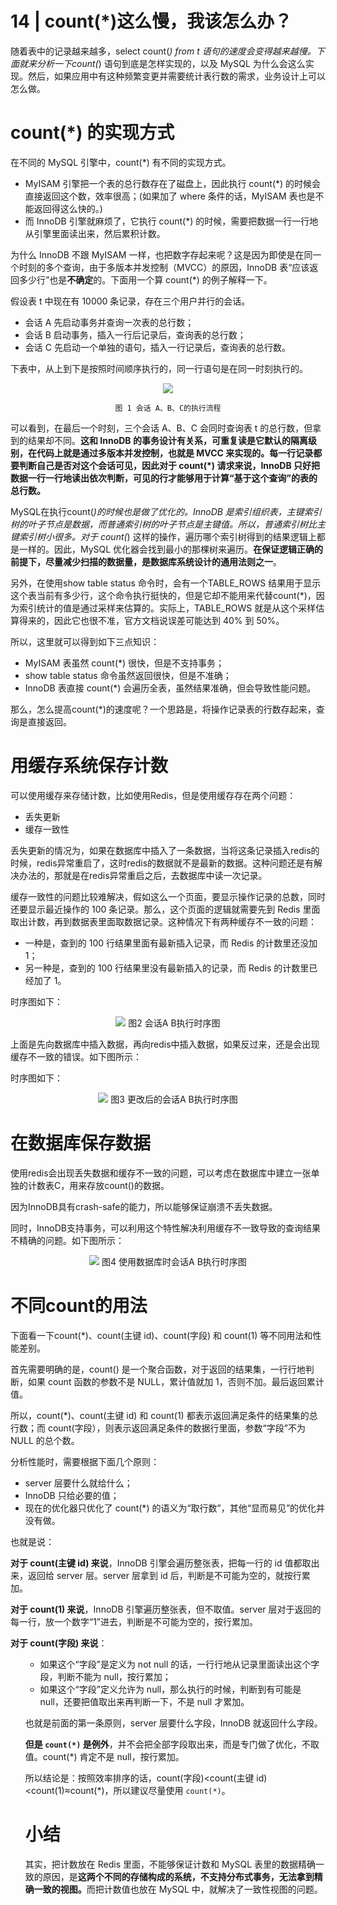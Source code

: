 # 14 | count(*)这么慢，我该怎么办？

随着表中的记录越来越多，select count(*) from t 语句的速度会变得越来越慢。下面就来分析一下count(*) 语句到底是怎样实现的，以及 MySQL 为什么会这么实现。然后，如果应用中有这种频繁变更并需要统计表行数的需求，业务设计上可以怎么做。

# count(*) 的实现方式

在不同的 MySQL 引擎中，count(*) 有不同的实现方式。

- MyISAM 引擎把一个表的总行数存在了磁盘上，因此执行 count(*) 的时候会直接返回这个数，效率很高；(如果加了 where 条件的话，MyISAM 表也是不能返回得这么快的。)
- 而 InnoDB 引擎就麻烦了，它执行 count(*) 的时候，需要把数据一行一行地从引擎里面读出来，然后累积计数。

为什么 InnoDB 不跟 MyISAM 一样，也把数字存起来呢？这是因为即使是在同一个时刻的多个查询，由于多版本并发控制（MVCC）的原因，InnoDB 表“应该返回多少行”也是**不确定**的。下面用一个算 count(*) 的例子解释一下。

假设表 t 中现在有 10000 条记录，存在三个用户并行的会话。

- 会话 A 先启动事务并查询一次表的总行数；
- 会话 B 启动事务，插入一行后记录后，查询表的总行数；
- 会话 C 先启动一个单独的语句，插入一行记录后，查询表的总行数。

下表中，从上到下是按照时间顺序执行的，同一行语句是在同一时刻执行的。

<div align="center">
<img src="https://raw.githubusercontent.com/adamhand/LeetCode-images/master/mysql_45_14_1.png">

`图 1 会话 A、B、C的执行流程`
</div>

可以看到，在最后一个时刻，三个会话 A、B、C 会同时查询表 t 的总行数，但拿到的结果却不同。**这和 InnoDB 的事务设计有关系，可重复读是它默认的隔离级别，在代码上就是通过多版本并发控制，也就是 MVCC 来实现的。每一行记录都要判断自己是否对这个会话可见，因此对于 count(*) 请求来说，InnoDB 只好把数据一行一行地读出依次判断，可见的行才能够用于计算“基于这个查询”的表的总行数。**

MySQL在执行count(*)的时候也是做了优化的。InnoDB 是索引组织表，主键索引树的叶子节点是数据，而普通索引树的叶子节点是主键值。所以，普通索引树比主键索引树小很多。对于 count(*) 这样的操作，遍历哪个索引树得到的结果逻辑上都是一样的。因此，MySQL 优化器会找到最小的那棵树来遍历。**在保证逻辑正确的前提下，尽量减少扫描的数据量，是数据库系统设计的通用法则之一**。

另外，在使用show table status 命令时，会有一个TABLE_ROWS 结果用于显示这个表当前有多少行，这个命令执行挺快的，但是它却不能用来代替count(*)，因为索引统计的值是通过采样来估算的。实际上，TABLE_ROWS 就是从这个采样估算得来的，因此它也很不准，官方文档说误差可能达到 40% 到 50%。

所以，这里就可以得到如下三点知识：

- MyISAM 表虽然 count(*) 很快，但是不支持事务；
- show table status 命令虽然返回很快，但是不准确；
- InnoDB 表直接 count(*) 会遍历全表，虽然结果准确，但会导致性能问题。

那么，怎么提高count(*)的速度呢？一个思路是，将操作记录表的行数存起来，查询是直接返回。

# 用缓存系统保存计数

可以使用缓存来存储计数，比如使用Redis，但是使用缓存存在两个问题：

- 丢失更新
- 缓存一致性

丢失更新的情况为，如果在数据库中插入了一条数据，当将这条记录插入redis的时候，redis异常重启了，这时redis的数据就不是最新的数据。这种问题还是有解决办法的，那就是在redis异常重启之后，去数据库中读一次记录。

缓存一致性的问题比较难解决，假如这么一个页面，要显示操作记录的总数，同时还要显示最近操作的 100 条记录。那么，这个页面的逻辑就需要先到 Redis 里面取出计数，再到数据表里面取数据记录。这种情况下有两种缓存不一致的问题：

- 一种是，查到的 100 行结果里面有最新插入记录，而 Redis 的计数里还没加 1；
- 另一种是，查到的 100 行结果里没有最新插入的记录，而 Redis 的计数里已经加了 1。

时序图如下：
<div align="center">
<img src="https://raw.githubusercontent.com/adamhand/LeetCode-images/master/mysql_45_14_2.png">
图2 会话A B执行时序图
</div>

上面是先向数据库中插入数据，再向redis中插入数据，如果反过来，还是会出现缓存不一致的错误。如下图所示：

时序图如下：
<div align="center">
<img src="https://raw.githubusercontent.com/adamhand/LeetCode-images/master/mysql_45_14_3.png">
图3 更改后的会话A B执行时序图
</div>

# 在数据库保存数据
使用redis会出现丢失数据和缓存不一致的问题，可以考虑在数据库中建立一张单独的计数表C，用来存放count()的数据。

因为InnoDB具有crash-safe的能力，所以能够保证崩溃不丢失数据。

同时，InnoDB支持事务，可以利用这个特性解决利用缓存不一致导致的查询结果不精确的问题。如下图所示：

<div align="center">
<img src="https://raw.githubusercontent.com/adamhand/LeetCode-images/master/mysql_45_14_4.png">
图4 使用数据库时会话A B执行时序图
</div>

# 不同count的用法
下面看一下count(*)、count(主键 id)、count(字段) 和 count(1) 等不同用法和性能差别。

首先需要明确的是，count() 是一个聚合函数，对于返回的结果集，一行行地判断，如果 count 函数的参数不是 NULL，累计值就加 1，否则不加。最后返回累计值。</p><p>所以，count(*)、count(主键 id) 和 count(1) 都表示返回满足条件的结果集的总行数；而 count(字段），则表示返回满足条件的数据行里面，参数“字段”不为 NULL 的总个数。

分析性能时，需要根据下面几个原则：

- server 层要什么就给什么；
- InnoDB 只给必要的值；
- 现在的优化器只优化了 count(*) 的语义为“取行数”，其他“显而易见”的优化并没有做。

也就是说：

<strong>对于 count(主键 id) 来说</strong>，InnoDB 引擎会遍历整张表，把每一行的 id 值都取出来，返回给 server 层。server 层拿到 id 后，判断是不可能为空的，就按行累加。

<strong>对于 count(1) 来说</strong>，InnoDB 引擎遍历整张表，但不取值。server 层对于返回的每一行，放一个数字“1”进去，判断是不可能为空的，按行累加。

<strong>对于 count(字段) 来说</strong>：</p><ol>

- 如果这个“字段”是定义为 not null 的话，一行行地从记录里面读出这个字段，判断不能为 null，按行累加；
- 如果这个“字段”定义允许为 null，那么执行的时候，判断到有可能是 null，还要把值取出来再判断一下，不是 null 才累加。

也就是前面的第一条原则，server 层要什么字段，InnoDB 就返回什么字段。

<strong>但是 `count(*)` 是例外</strong>，并不会把全部字段取出来，而是专门做了优化，不取值。count(*) 肯定不是 null，按行累加。

所以结论是：按照效率排序的话，count(字段)&lt;count(主键 id)&lt;count(1)≈count(*)，所以建议尽量使用 `count(*)`。

# 小结
其实，把计数放在 Redis 里面，不能够保证计数和 MySQL 表里的数据精确一致的原因，是<strong>这两个不同的存储构成的系统，不支持分布式事务，无法拿到精确一致的视图。</strong>而把计数值也放在 MySQL 中，就解决了一致性视图的问题。

